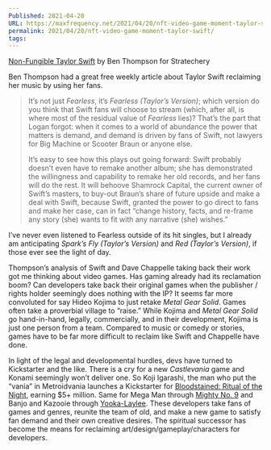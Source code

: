 ```yaml
---
Published: 2021-04-20
URL: https://maxfrequency.net/2021/04/20/nft-video-game-moment-taylor-swift/
permalink: 2021/04/20/nft-video-game-moment-taylor-swift/
tags: 
---
```

[Non-Fungible Taylor Swift](https://stratechery.com/2021/non-fungible-taylor-swift/) by Ben Thompson for Stratechery  

Ben Thompson had a great free weekly article about Taylor Swift reclaiming her music by using her fans.  

> It’s not just *Fearless*, it’s *Fearless (Taylor’s Version)*; which version do you think that Swift fans will choose to stream (which, after all, is where most of the residual value of *Fearless* lies)? That’s the part that Logan forgot: when it comes to a world of abundance the power that matters is demand, and demand is driven by fans of Swift, not lawyers for Big Machine or Scooter Braun or anyone else.  
> 
> It’s easy to see how this plays out going forward: Swift probably doesn’t even have to remake another album; she has demonstrated the willingness and capability to remake her old records, and her fans will do the rest. It will behoove Shamrock Capital, the current owner of Swift’s masters, to buy-out Braun’s share of future upside and make a deal with Swift, because Swift, granted the power to go direct to fans and make her case, can in fact “change history, facts, and re-frame any story (she) wants to fit with any narrative (she) wishes.”  

I’ve never even listened to Fearless outside of its hit singles, but I already am anticipating *Spark’s Fly (Taylor’s Version)* and *Red (Taylor’s Version)*, if those ever see the light of day.  

Thompson’s analysis of Swift and Dave Chappelle taking back their work got me thinking about video games. Has gaming already had its reclamation boom? Can developers take back their original games when the publisher / rights holder seemingly does nothing with the IP? It seems far more convoluted for say Hideo Kojima to just retake *Metal Gear Solid*. Games often take a proverbial village to “raise.” While Kojima and *Metal Gear Solid* go hand-in-hand, legally, commercially, and in their development, Kojima is just one person from a team. Compared to music or comedy or stories, games have to be far more difficult to reclaim like Swift and Chappelle have done.  

In light of the legal and developmental hurdles, devs have turned to Kickstarter and the like. There is a cry for a new *Castlevania* game and Konami seemingly won’t deliver one. So Koji Igarashi, the man who put the “vania” in Metroidvania launches a Kickstarter for [Bloodstained: Ritual of the Night](https://www.kickstarter.com/projects/iga/bloodstained-ritual-of-the-night), earning $5+ million. Same for Mega Man through [Mighty No. 9](https://www.kickstarter.com/projects/mightyno9/mighty-no-9) and Banjo and Kazooie through [Yooka-Laylee](https://www.kickstarter.com/projects/playtonic/yooka-laylee-a-3d-platformer-rare-vival). These developers take fans of games and genres, reunite the team of old, and make a new game to satisfy fan demand and their own creative desires. The spiritual successor has become the means for reclaiming art/design/gameplay/characters for developers.